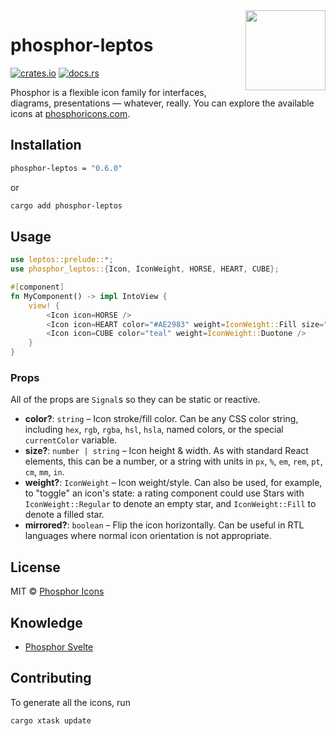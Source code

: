 <img src="./meta/phosphor-mark-tight-yellow.png" width="128" align="right" />

# phosphor-leptos

[![crates.io](https://img.shields.io/crates/v/phosphor-leptos)](https://crates.io/crates/phosphor-leptos)
[![docs.rs](https://docs.rs/phosphor-leptos/badge.svg)](https://docs.rs/phosphor-leptos)

Phosphor is a flexible icon family for interfaces, diagrams, presentations — whatever, really. You can explore the available icons at [phosphoricons.com](https://phosphoricons.com).

## Installation

```bash
phosphor-leptos = "0.6.0"
```

or

```bash
cargo add phosphor-leptos
```

## Usage

```rs
use leptos::prelude::*;
use phosphor_leptos::{Icon, IconWeight, HORSE, HEART, CUBE};

#[component]
fn MyComponent() -> impl IntoView {
    view! {
        <Icon icon=HORSE />
        <Icon icon=HEART color="#AE2983" weight=IconWeight::Fill size="32px" />
        <Icon icon=CUBE color="teal" weight=IconWeight::Duotone />
    }
}
```

### Props

All of the props are `Signal`s so they can be static or reactive.

- **color?**: `string` – Icon stroke/fill color. Can be any CSS color string, including `hex`, `rgb`, `rgba`, `hsl`, `hsla`, named colors, or the special `currentColor` variable.
- **size?**: `number | string` – Icon height & width. As with standard React elements, this can be a number, or a string with units in `px`, `%`, `em`, `rem`, `pt`, `cm`, `mm`, `in`.
- **weight?**: `IconWeight` – Icon weight/style. Can also be used, for example, to "toggle" an icon's state: a rating component could use Stars with `IconWeight::Regular` to denote an empty star, and `IconWeight::Fill` to denote a filled star.
- **mirrored?**: `boolean` – Flip the icon horizontally. Can be useful in RTL languages where normal icon orientation is not appropriate.

## License

MIT © [Phosphor Icons](https://github.com/phosphor-icons)

## Knowledge

- [Phosphor Svelte](https://github.com/haruaki07/phosphor-svelte)

## Contributing

To generate all the icons, run

```bash
cargo xtask update
```
